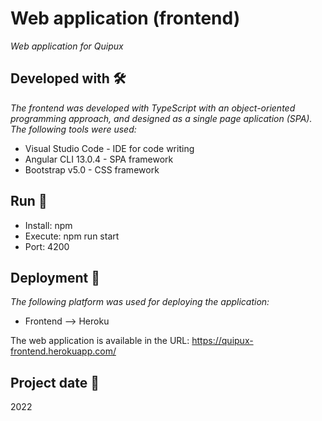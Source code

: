 # Web application (frontend)

_Web application for Quipux_



## Developed with 🛠️

_The frontend was developed with TypeScript with an object-oriented programming approach, and designed as a single page aplication (SPA). The following tools were used:_
* Visual Studio Code - IDE for code writing
* Angular CLI 13.0.4 - SPA framework
* Bootstrap v5.0 - CSS framework



## Run 🚀

* Install: npm
* Execute: npm run start
* Port: 4200



## Deployment 🚀

_The following platform was used for deploying the application:_
* Frontend --> Heroku

The web application is available in the URL: https://quipux-frontend.herokuapp.com/



## Project date 📌

2022
